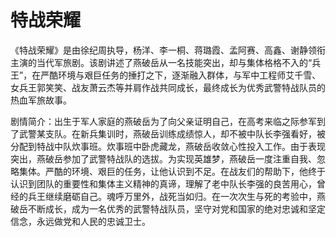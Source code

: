# 特战荣耀

《特战荣耀》是由徐纪周执导，杨洋、李一桐、蒋璐霞、孟阿赛、高鑫、谢静领衔主演的当代军旅剧。该剧讲述了燕破岳从一名技能突出，却与集体格格不入的“兵王”，在严酷环境与艰巨任务的捶打之下，逐渐融入群体，与军中工程师艾千雪、女兵王郭笑笑、战友萧云杰等并肩作战共同成长，最终成长为优秀武警特战队员的热血军旅故事。

剧情简介：出生于军人家庭的燕破岳为了向父亲证明自己，在高考来临之际参军到了武警某支队。在新兵集训时，燕破岳训练成绩惊人，却不被中队长李强看好，被分配到特战中队炊事班。炊事班中卧虎藏龙，燕破岳收敛心性投入工作。由于表现突出，燕破岳参加了武警特战队的选拔。为实现英雄梦，燕破岳一度注重自我、忽略集体。严酷的环境、艰巨的任务，让他认识到不足。在战友们的帮助下，他终于认识到团队的重要性和集体主义精神的真谛，理解了老中队长李强的良苦用心，曾经的兵王继续磨砺自己。魂呼万里外，战死当如归。在一次次生与死的考验中，燕破岳不断成长，成为一名优秀的武警特战队员，坚守对党和国家的绝对忠诚和坚定信念，永远做党和人民的忠诚卫士。
